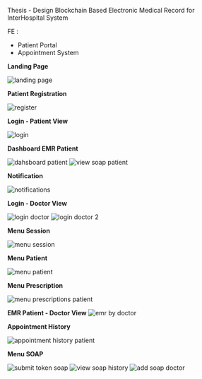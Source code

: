 Thesis - Design Blockchain Based Electronic Medical Record for InterHospital System

FE :
- Patient Portal
- Appointment System

**Landing Page**

![landing page](https://github.com/user-attachments/assets/33c3900c-42d2-4ada-9dde-e292a8cbb25f)

**Patient Registration**

![register](https://github.com/user-attachments/assets/2fbd1934-b1e2-43d4-9dea-e1c26602c65e)

**Login - Patient View**

![login](https://github.com/user-attachments/assets/90eefab4-184d-4685-aea5-8734577cca0b)

**Dashboard EMR Patient**

![dahsboard patient](https://github.com/user-attachments/assets/3f366ae9-02a4-405b-b8fd-b98deff8c1a1)
![view soap patient](https://github.com/user-attachments/assets/b768f39b-3c7c-497a-bdee-0c6effced1ca)

**Notification**

![notifications](https://github.com/user-attachments/assets/9982aa00-09d7-4477-adde-5d9e2266ab13)

**Login - Doctor View**

![login doctor](https://github.com/user-attachments/assets/bb2bd9f7-5190-47f0-848d-67d56aba05ac)
![login doctor 2](https://github.com/user-attachments/assets/ffcfb90b-d0b9-44bd-9aed-fc9e63c015c0)


**Menu Session**

![menu session ](https://github.com/user-attachments/assets/ba093fbd-f601-4de5-a431-6be38845f077)


**Menu Patient**

![menu patient](https://github.com/user-attachments/assets/b510b866-788e-49b5-ab52-289e1da10edf)

**Menu Prescription**

![menu prescriptions patient](https://github.com/user-attachments/assets/a9321816-4192-4ca1-9c60-a51eaedfac74)

**EMR Patient - Doctor View**
![emr by doctor](https://github.com/user-attachments/assets/80945257-0b4a-4e05-9a09-2d47debfdb8d)

**Appointment History**

![appointment history patient](https://github.com/user-attachments/assets/f700dbfc-9890-40ae-9d9d-800db836f627)

**Menu SOAP**

![submit token soap](https://github.com/user-attachments/assets/cae62af7-78d0-423b-9b18-730bbf870b37)
![view soap history](https://github.com/user-attachments/assets/65c16102-996a-4d4f-9167-6e3ffe924d72)
![add soap doctor](https://github.com/user-attachments/assets/bf0da6cd-722c-4dfc-a975-4bad12d3d002)
